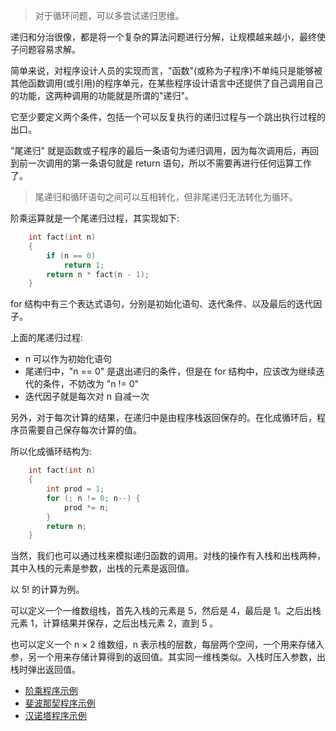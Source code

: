 
> 对于循环问题，可以多尝试递归思维。

递归和分治很像，都是将一个复杂的算法问题进行分解，让规模越来越小，最终使子问题容易求解。

简单来说，对程序设计人员的实现而言，"函数"(或称为子程序)不单纯只是能够被其他函数调用(或引用)的程序单元，在某些程序设计语言中还提供了自己调用自己的功能，这两种调用的功能就是所谓的"递归"。

它至少要定义两个条件，包括一个可以反复执行的递归过程与一个跳出执行过程的出口。

"尾递归" 就是函数或子程序的最后一条语句为递归调用，因为每次调用后，再回到前一次调用的第一条语句就是 return 语句，所以不需要再进行任何运算工作了。

> 尾递归和循环语句之间可以互相转化，但非尾递归无法转化为循环。

阶乘运算就是一个尾递归过程，其实现如下:
```cpp
	int fact(int n)
	{
		if (n == 0)
			return 1;
		return n * fact(n - 1);
	}
```
for 结构中有三个表达式语句，分别是初始化语句、迭代条件、以及最后的迭代因子。

上面的尾递归过程:
- n 可以作为初始化语句
- 尾递归中，"n == 0" 是退出递归的条件，但是在 for 结构中，应该改为继续迭代的条件，不妨改为 "n != 0"
- 迭代因子就是每次对 n 自减一次

另外，对于每次计算的结果，在递归中是由程序栈返回保存的。在化成循环后，程序员需要自己保存每次计算的值。

所以化成循环结构为:
```cpp
	int fact(int n)
	{
		int prod = 1;
		for (; n != 0; n--) {
			prod *= n;
		}
		return n;
	}
```

当然，我们也可以通过栈来模拟递归函数的调用。对栈的操作有入栈和出栈两种，其中入栈的元素是参数，出栈的元素是返回值。

以 5! 的计算为例。

可以定义一个一维数组栈，首先入栈的元素是 5，然后是 4，最后是 1。之后出栈元素 1，计算结果并保存，之后出栈元素 2，直到 5 。

也可以定义一个 n × 2 维数组，n 表示栈的层数，每层两个空间，一个用来存储入参，另一个用来存储计算得到的返回值。其实同一维栈类似。入栈时压入参数，出栈时弹出返回值。


- [阶乘程序示例](fact.cpp)
- [斐波那契程序示例](fibo.cpp)
- [汉诺塔程序示例](hanoi.c)
